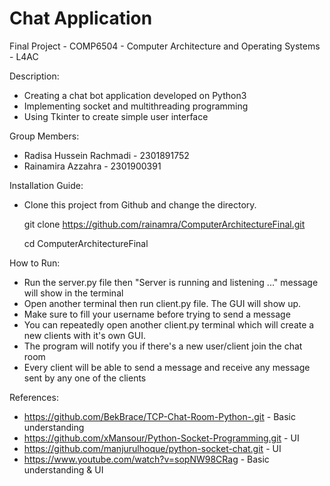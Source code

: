 # Chat Application
Final Project - COMP6504 - Computer Architecture and Operating Systems - L4AC

Description:
- Creating a chat bot application developed on Python3
- Implementing socket and multithreading programming
- Using Tkinter to create simple user interface

Group Members:
- Radisa Hussein Rachmadi - 2301891752
- Rainamira Azzahra - 2301900391

Installation Guide:
- Clone this project from Github and change the directory.

  git clone https://github.com/rainamra/ComputerArchitectureFinal.git
  
  cd ComputerArchitectureFinal
  
How to Run:
- Run the server.py file then "Server is running and listening ..." message will show in the terminal
- Open another terminal then run client.py file. The GUI will show up. 
- Make sure to fill your username before trying to send a message
- You can repeatedly open another client.py terminal which will create a new clients with it's own GUI.
- The program will notify you if there's a new user/client join the chat room
- Every client will be able to send a message and receive any message sent by any one of the clients

References:
- https://github.com/BekBrace/TCP-Chat-Room-Python-.git - Basic understanding
- https://github.com/xMansour/Python-Socket-Programming.git - UI
- https://github.com/manjurulhoque/python-socket-chat.git - UI
- https://www.youtube.com/watch?v=sopNW98CRag - Basic understanding & UI
